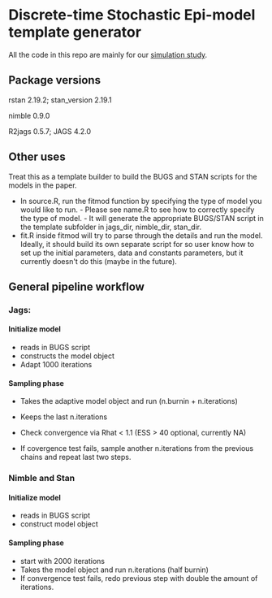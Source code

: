 # Discrete-time Stochastic Epi-model template generator 

All the code in this repo are mainly for our [simulation study](https://journals.sagepub.com/doi/full/10.1177/0962280217747054).

## Package versions
rstan 2.19.2; stan_version 2.19.1

nimble 0.9.0

R2jags 0.5.7; JAGS 4.2.0

## Other uses
Treat this as a template builder to build the BUGS and STAN scripts for the models in the paper.

- In source.R, run the fitmod function by specifying the type of model you would like to run. 
		- Please see name.R to see how to correctly specify the type of model. 
		- It will generate the appropriate BUGS/STAN script in the template subfolder in jags_dir, nimble_dir, stan_dir.
- fit.R inside fitmod will try to parse through the details and run the model. Ideally, it should build its own separate script for so user know how to set up the initial parameters, data and constants parameters, but it currently doesn't do this (maybe in the future). 

## General pipeline workflow

### Jags: 

#### Initialize model
- reads in BUGS script 
- constructs the model object
- Adapt 1000 iterations 

#### Sampling phase
- Takes the adaptive model object and run (n.burnin + n.iterations)
- Keeps the last n.iterations 
- Check convergence via Rhat < 1.1 (ESS > 40 optional, currently NA)

- If covergence test fails, sample another n.iterations from the previous chains and repeat last two steps.


### Nimble and Stan

#### Initialize model
- reads in BUGS script 
- construct model object

#### Sampling phase
- start with 2000 iterations
- Takes the model object and run n.iterations (half burnin)
- If convergence test fails, redo previous step with double the amount of iterations.


